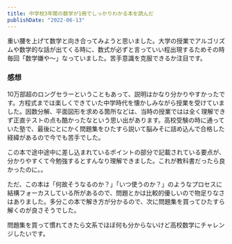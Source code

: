 ```yaml
---
title: 中学校3年間の数学が1冊でしっかりわかる本を読んだ
publishDate: "2022-06-13"
---
```


重い腰を上げて数学と向き合ってみようと思いました。大学の授業でアルゴリズムや数学的な話が出てくる時に、数式が必ずと言っていい程出現するためその時毎回「数学嫌や〜」なっていました。苦手意識を克服できるか注目です。

### 感想

10万部超のロングセラーということもあって、説明はかなり分かりやすかったです。方程式までは楽しくできていた中学時代を懐かしみながら授業を受けていました。因数分解、平面図形を求める箇所などは、当時の授業ではは全く理解できず正直テストの点も酷かったなという思い出があります。高校受験の時に通っていた塾で、最後にとにかく問題集をひたすら説いて脳みそに詰め込んで合格した経緯があるので今でも苦手でした。

この本で途中途中に差し込まれているポイントの部分で記載されている要点が、分かりやすくて今勉強するとすんなり理解できました。これが教科書だったら良かったのに。。

ただ、この本は「何故そうなるのか？」「いつ使うのか？」のようなプロセスに結構フォーカスしている所があるので、問題とかは比較的優しいので物足りなさはありました。多分この本で解き方が分かるので、次に問題集を買ってひたすら解くのが良さそうでした。

問題集を買って慣れてきたら文系でほぼ何も分からないけど高校数学にチャレンジしたいです。


<div className="iframely-embed"><div className="iframely-responsive" style="height: 140px; padding-bottom: 0;"><a href="https://www.amazon.co.jp/%E4%B8%AD%E5%AD%A6%E6%A0%A13%E5%B9%B4%E9%96%93%E3%81%AE%E6%95%B0%E5%AD%A6%E3%81%8C1%E5%86%8A%E3%81%A7%E3%81%97%E3%81%A3%E3%81%8B%E3%82%8A%E3%82%8F%E3%81%8B%E3%82%8B%E6%9C%AC-%E5%B0%8F%E6%9D%89-%E6%8B%93%E4%B9%9F/dp/4761272031" data-iframely-url="//iframely.net/kyz4DO6?card=small"></a></div></div>
